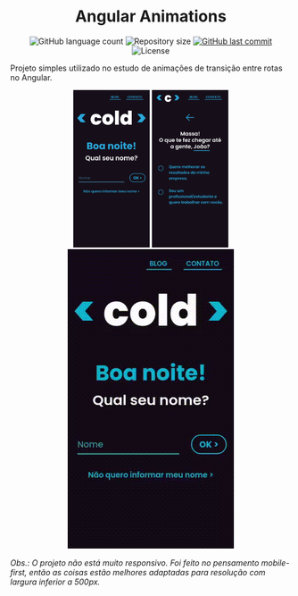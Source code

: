 <h1 align="center">
    Angular Animations
</h1>

<p align="center">
  <img alt="GitHub language count" src="https://img.shields.io/github/languages/count/JV-Amorim/Angular-Animations">

  <img alt="Repository size" src="https://img.shields.io/github/repo-size/JV-Amorim/Angular-Animations">
  
  <a href="https://github.com/JV-Amorim/Angular-Animations/commits/master">
    <img alt="GitHub last commit" src="https://img.shields.io/github/last-commit/JV-Amorim/Angular-Animations">
  </a>

  <img alt="License" src="https://img.shields.io/badge/license-MIT-brightgreen">
</p>


Projeto simples utilizado no estudo de animações de transição entre rotas no Angular.


<p align="center">
  <img src="readme-img/img-01.png" width="56%">
  <img src="readme-img/gif-01.gif">
</p>


<i>Obs.: O projeto não está muito responsivo. Foi feito no pensamento mobile-first, então as coisas estão melhores adaptadas para resolução com largura inferior a 500px.</i>
